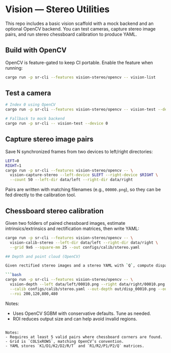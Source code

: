 # Vision — Stereo Utilities

This repo includes a basic vision scaffold with a mock backend and an optional OpenCV backend. You can test cameras, capture stereo image pairs, and run stereo chessboard calibration to produce YAML.

## Build with OpenCV

OpenCV is feature-gated to keep CI portable. Enable the feature when running:

```bash
cargo run -p sr-cli --features vision-stereo/opencv -- vision-list
```

## Test a camera

```bash
# Index 0 using OpenCV
cargo run -p sr-cli --features vision-stereo/opencv -- vision-test --device 0 --opencv

# Fallback to mock backend
cargo run -p sr-cli -- vision-test --device 0
```

## Capture stereo image pairs

Save N synchronized frames from two devices to left/right directories:

```bash
LEFT=0
RIGHT=1
cargo run -p sr-cli --features vision-stereo/opencv -- \
  vision-capture-stereo --left-device $LEFT --right-device $RIGHT \
  --count 50 --left-dir data/left --right-dir data/right
```

Pairs are written with matching filenames (e.g., `00000.png`), so they can be fed directly to the calibration tool.

## Chessboard stereo calibration

Given two folders of paired chessboard images, estimate intrinsics/extrinsics and rectification matrices, then write YAML:

```bash
cargo run -p sr-cli --features vision-stereo/opencv -- \
  vision-calib-stereo --left-dir data/left --right-dir data/right \
  --grid 9x6 --square-mm 25 --out configs/calib/stereo.yaml

## Depth and point cloud (OpenCV)

Given rectified stereo images and a stereo YAML with `Q`, compute disparity and export a point cloud:

```bash
cargo run -p sr-cli --features vision-stereo/opencv -- \
  vision-depth --left data/left/00010.png --right data/right/00010.png \
  --calib configs/calib/stereo.yaml --out-depth out/disp_00010.png --out-ply out/cloud_00010.ply \
  --roi 200,120,800,480
```

Notes:
- Uses OpenCV SGBM with conservative defaults. Tune as needed.
- ROI reduces output size and can help avoid invalid regions.
```

Notes:
- Requires at least 5 valid pairs where chessboard corners are found.
- Grid is `COLSxROWS`, matching OpenCV’s convention.
- YAML stores `K1/D1/K2/D2/R/T` and `R1/R2/P1/P2/Q` matrices.
